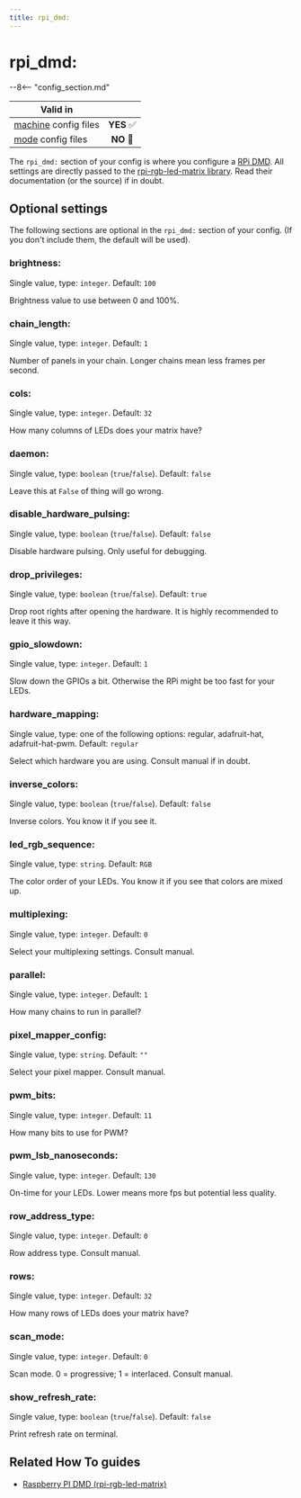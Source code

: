 ```yaml
---
title: rpi_dmd:
---
```


# rpi_dmd:


--8<-- "config_section.md"

| Valid in | |
|-----|:----:|
|[machine](instructions/machine_config.md) config files |**YES** :white_check_mark:|
|[mode](instructions/mode_config.md) config files|**NO** :no_entry_sign:|

The `rpi_dmd:` section of your config is where you configure a
[RPi DMD](../hardware/rpi_dmd.md). All
settings are directly passed to the [rpi-rgb-led-matrix
library](https://github.com/hzeller/rpi-rgb-led-matrix). Read their
documentation (or the source) if in doubt.

## Optional settings

The following sections are optional in the `rpi_dmd:` section of your
config. (If you don't include them, the default will be used).

### brightness:

Single value, type: `integer`. Default: `100`

Brightness value to use between 0 and 100%.

### chain_length:

Single value, type: `integer`. Default: `1`

Number of panels in your chain. Longer chains mean less frames per
second.

### cols:

Single value, type: `integer`. Default: `32`

How many columns of LEDs does your matrix have?

### daemon:

Single value, type: `boolean` (`true`/`false`). Default: `false`

Leave this at `False` of thing will go wrong.

### disable_hardware_pulsing:

Single value, type: `boolean` (`true`/`false`). Default: `false`

Disable hardware pulsing. Only useful for debugging.

### drop_privileges:

Single value, type: `boolean` (`true`/`false`). Default: `true`

Drop root rights after opening the hardware. It is highly recommended to
leave it this way.

### gpio_slowdown:

Single value, type: `integer`. Default: `1`

Slow down the GPIOs a bit. Otherwise the RPi might be too fast for your
LEDs.

### hardware_mapping:

Single value, type: one of the following options: regular, adafruit-hat,
adafruit-hat-pwm. Default: `regular`

Select which hardware you are using. Consult manual if in doubt.

### inverse_colors:

Single value, type: `boolean` (`true`/`false`). Default: `false`

Inverse colors. You know it if you see it.

### led_rgb_sequence:

Single value, type: `string`. Default: `RGB`

The color order of your LEDs. You know it if you see that colors are
mixed up.

### multiplexing:

Single value, type: `integer`. Default: `0`

Select your multiplexing settings. Consult manual.

### parallel:

Single value, type: `integer`. Default: `1`

How many chains to run in parallel?

### pixel_mapper_config:

Single value, type: `string`. Default: `""`

Select your pixel mapper. Consult manual.

### pwm_bits:

Single value, type: `integer`. Default: `11`

How many bits to use for PWM?

### pwm_lsb_nanoseconds:

Single value, type: `integer`. Default: `130`

On-time for your LEDs. Lower means more fps but potential less quality.

### row_address_type:

Single value, type: `integer`. Default: `0`

Row address type. Consult manual.

### rows:

Single value, type: `integer`. Default: `32`

How many rows of LEDs does your matrix have?

### scan_mode:

Single value, type: `integer`. Default: `0`

Scan mode. 0 = progressive; 1 = interlaced. Consult manual.

### show_refresh_rate:

Single value, type: `boolean` (`true`/`false`). Default: `false`

Print refresh rate on terminal.

## Related How To guides

* [Raspberry PI DMD (rpi-rgb-led-matrix)](../hardware/rpi_dmd.md)
